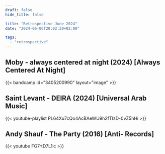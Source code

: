 ```yaml
---
draft: false
hide_title: false

title: "Retrospective June 2024"
date: "2024-06-06T20:02:20+02:00"

tags:
  - "retrospective"
---
```


##  Moby - always centered at night (2024) [Always Centered At Night]

{{< bandcamp id="3405200990" layout="image" >}}

## Saint Levant - DEIRA (2024) [Universal Arab Music]

{{< youtube-playlist PL64Xu7cQo4AcBAeWU9h2fTIzD-0vZ5hHi >}}

## Andy Shauf - The Party (2016) [Anti- Records]

{{< youtube FG7rtD7L1ic >}}
